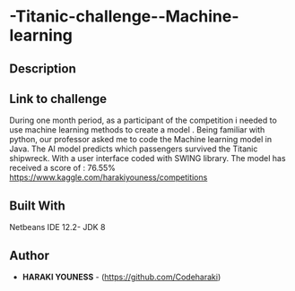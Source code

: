 # -Titanic-challenge--Machine-learning
## Description


## Link to challenge
During one month period, as a participant of the competition i needed to use machine learning methods to create a model . Being familiar with python, our professor asked me to code the 
Machine learning model in Java. The AI model predicts which passengers survived the Titanic shipwreck. With a user interface coded with SWING library. 
The model has received a score of : 76.55% 
https://www.kaggle.com/harakiyouness/competitions

## Built With
Netbeans IDE 12.2- JDK 8

## Author
* **HARAKI YOUNESS** - (https://github.com/Codeharaki)
